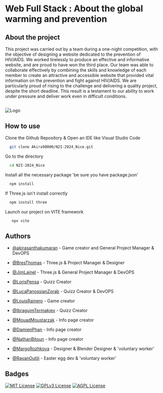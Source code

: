 
# Web Full Stack : About the global warming and prevention 


## About the project

This project was carried out by a team during a one-night competition, with the objective of designing a website dedicated to the prevention of HIV/AIDS. We worked tirelessly to produce an effective and informative website, and are proud to have won the third place. Our team was able to collaborate effectively by combining the skills and knowledge of each member to create an attractive and accessible website that provided vital information on the prevention and fight against HIV/AIDS. We are particularly proud of rising to the challenge and delivering a quality project, despite the short deadline. This result is a testament to our ability to work under pressure and deliver work even in difficult conditions.

## 
![Logo](https://www.nuitdelinfo.com/img/logo-n2i-2023.png)


## How to use

Clone the Github Repository & Open an IDE like Visual Studio Code
```bash
  git clone Akira98000/N2I-2024_Nice.git
```
Go to the directory
```bash
  cd N2I-2024_Nice
```
Install all the necessary package 'be sure you have package.json'
```bash
  npm install
```
If Three.js isn't install correctly
```bash
  npm install three
```
Launch our project on VITE framework
```bash
   npx vite
```

## Authors

- [@akirasanthakumaran](https://github.com/Akira98000/) - Game creator and General Project Manager & DevOPS

- [@BresThomas](https://github.com/BresThomas/) - Three.js & Project Manager & Designer

- [@JimLainel](https://github.com/allien-j) - Three.js & General Project Manager & DevOPS
  
- [@LorisPensa](https://github.com/lorispensa) - Quizz Creator

- [@LucaPanossianZorab](https://github.com/1eukos) - Quizz Creator & DevOPS

- [@LouisRainero](https://github.com/Repiouu) - Game creator 
  
- [@IbraguimTermakiev](https://github.com/ckizp) - Quizz Creator

- [@MouadMoustarzak](https://github.com/Swaroskiks) - Info page creator

- [@DamienPhan](https://github.com/PhanSayam) - Info page creator
  
- [@NathanBitoun](https://github.com/PedroLeMancho) - Info page creator
  
- [@MargoRozhkova](https://fr.linkedin.com/in/margo-rozhkova-229131277?trk=people-guest_people_search-card) - Designer & Blender Designer & 'voluntary worker'

- [@RayanOutili](https://github.com/RayanOUTILI) - Easter egg dev & 'voluntary worker'

## Badges

[![MIT License](https://img.shields.io/badge/License-MIT-green.svg)](https://choosealicense.com/licenses/mit/)
[![GPLv3 License](https://img.shields.io/badge/License-GPL%20v3-yellow.svg)](https://opensource.org/licenses/)
[![AGPL License](https://img.shields.io/badge/license-AGPL-blue.svg)](http://www.gnu.org/licenses/agpl-3.0)
